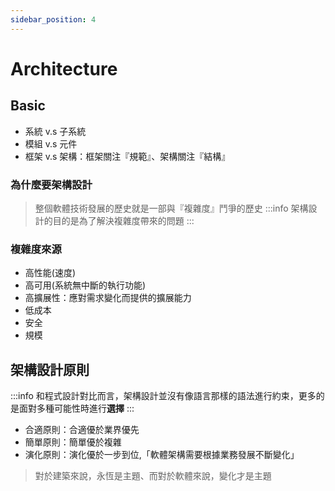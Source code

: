 ```yaml
---
sidebar_position: 4
---
```


# Architecture

## Basic
- 系統 v.s 子系統
- 模組 v.s 元件
- 框架 v.s 架構：框架關注『規範』、架構關注『結構』

### 為什麼要架構設計
> 整個軟體技術發展的歷史就是一部與『複雜度』鬥爭的歷史
:::info
架構設計的目的是為了解決複雜度帶來的問題
:::

### 複雜度來源
- 高性能(速度)
- 高可用(系統無中斷的執行功能)
- 高擴展性：應對需求變化而提供的擴展能力
- 低成本
- 安全
- 規模

## 架構設計原則
:::info
和程式設計對比而言，架構設計並沒有像語言那樣的語法進行約束，更多的是面對多種可能性時進行**選擇**
:::

- 合適原則：合適優於業界優先
- 簡單原則：簡單優於複雜
- 演化原則：演化優於一步到位,「軟體架構需要根據業務發展不斷變化」

> 對於建築來說，永恆是主題、而對於軟體來說，變化才是主題